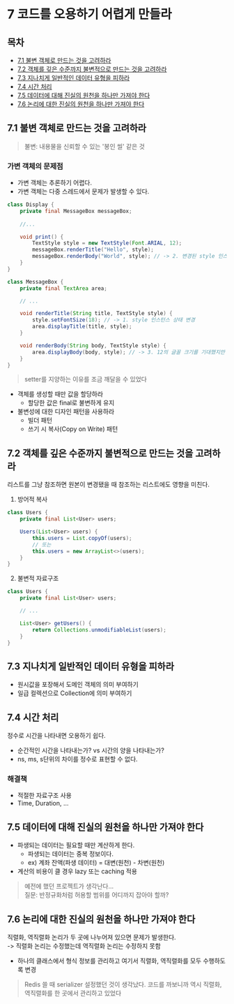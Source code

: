 # 7 코드를 오용하기 어렵게 만들라
## 목차
- [7.1 불변 객체로 만드는 것을 고려하라](#71-불변-객체로-만드는-것을-고려하라)
- [7.2 객체를 깊은 수준까지 불변적으로 만드는 것을 고려하라](#72-객체를-깊은-수준까지-불변적으로-만드는-것을-고려하라)
- [7.3 지나치게 일반적인 데이터 유형을 피하라](#73-지나치게-일반적인-데이터-유형을-피하라)
- [7.4 시간 처리](#74-시간-처리)
- [7.5 데이터에 대해 진실의 원천을 하나만 가져야 한다](#75-데이터에-대해-진실의-원천을-하나만-가져야-한다)
- [7.6 논리에 대한 진실의 원천을 하나만 가져야 한다](#76-논리에-대한-진실의-원천을-하나만-가져야-한다)

## 7.1 불변 객체로 만드는 것을 고려하라
> 불변: 내용물을 신뢰할 수 있는 '봉인 씰' 같은 것

### 가변 객체의 문제점
- 가변 객체는 추론하기 어렵다.
- 가변 객체는 다중 스레드에서 문제가 발생할 수 있다.

```java
class Display {
    private final MessageBox messageBox;
    
    //...

    void print() {
        TextStyle style = new TextStyle(Font.ARIAL, 12);
        messageBox.renderTitle("Hello", style);
        messageBox.renderBody("World", style); // -> 2. 변경된 style 인스턴스로 호출
    }
}

class MessageBox {
    private final TextArea area;

    // ...

    void renderTitle(String title, TextStyle style) {
        style.setFontSize(18); // -> 1. style 인스턴스 상태 변경
        area.displayTitle(title, style);
    }

    void renderBody(String body, TextStyle style) {
        area.displayBody(body, style); // -> 3. 12의 글꼴 크기를 기대했지만 18로 표시되는 버그 발생
    }
}
```
> setter를 지양하는 이유를 조금 깨달을 수 있었다

- 객체를 생성할 때만 값을 할당하라
    - 할당한 값은 final로 불변하게 유지
- 불변성에 대한 디자인 패턴을 사용하라
    - 빌더 패턴
    - 쓰기 시 복사(Copy on Write) 패턴

## 7.2 객체를 깊은 수준까지 불변적으로 만드는 것을 고려하라
리스트를 그냥 참조하면 원본이 변경됐을 때 참조하는 리스트에도 영향을 미친다.

1. 방어적 복사
```java
class Users {
    private final List<User> users;

    Users(List<User> users) {
        this.users = List.copyOf(users);
        // 또는
        this.users = new ArrayList<>(users);
    }
}
```

2. 불변적 자료구조
```java
class Users {
    private final List<User> users;

    // ...

    List<User> getUsers() {
        return Collections.unmodifiableList(users);
    }
}
```

## 7.3 지나치게 일반적인 데이터 유형을 피하라
- 원시값을 포장해서 도메인 객체의 의미 부여하기
- 일급 컬렉션으로 Collection에 의미 부여하기

## 7.4 시간 처리
정수로 시간을 나타내면 오용하기 쉽다.
- 순간적인 시간을 나타내는가? vs 시간의 양을 나타내는가?
- ns, ms, s단위의 차이를 정수로 표현할 수 없다.

### 해결책
- 적절한 자료구조 사용
- Time, Duration, ...

## 7.5 데이터에 대해 진실의 원천을 하나만 가져야 한다
- 파생되는 데이터는 필요할 때만 계산하게 한다.
    - 파생되는 데이터는 중복 정보이다.
    - ex) 계좌 잔액(파생 데이터) = 대변(원천) - 차변(원천)
- 계산의 비용이 클 경우 lazy 또는 caching 적용

> 예전에 했던 프로젝트가 생각난다...<br>
질문: 반정규화처럼 허용할 범위를 어디까지 잡아야 할까?


## 7.6 논리에 대한 진실의 원천을 하나만 가져야 한다
직렬화, 역직렬화 논리가 두 곳에 나누어져 있으면 문제가 발생한다.<br>
-> 직렬화 논리는 수정했는데 역직렬화 논리는 수정하지 못함
- 하나의 클래스에서 형식 정보를 관리하고 여기서 직렬화, 역직렬화를 모두 수행하도록 변경

> Redis 쓸 때 serializer 설정했던 것이 생각났다. 코드를 까보니까 역시 직렬화, 역직렬화를 한 곳에서 관리하고 있었다